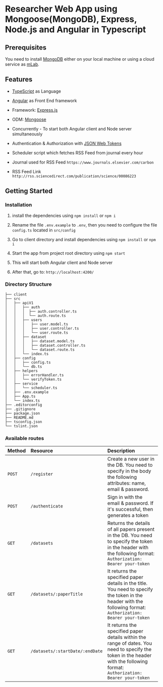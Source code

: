 # Researcher Web App using Mongoose(MongoDB), Express, Node.js and Angular in Typescript

## Prerequisites

You need to install [MongoDB](https://docs.mongodb.com/manual/administration/install-community/) either on your local machine or using a cloud service as [mLab](https://mlab.com/).

## Features

- [TypeScript](https://www.typescriptlang.org/) as Language

- [Angular](https://angular.io/) as Front End framework

- Framework: [Express.js](https://expressjs.com/)

- ODM: [Mongoose](https://mongoosejs.com/)

- Concurrently - To start both Angular client and Node server simultaneously 

- Authentication & Authorization with [JSON Web Tokens](https://jwt.io/)

- Scheduler script which fetches RSS Feed from journal every hour

- Journal used for RSS Feed `https://www.journals.elsevier.com/carbon`

- RSS Feed Link `
http://rss.sciencedirect.com/publication/science/00086223
`


## Getting Started

### Installation

1. install the dependencies using `npm install` or `npm i`

2. Rename the file `.env.example` to `.env`, then you need to configure the file `config.ts` located in `src/config`

3. Go to client directory and install dependencies using `npm install` or `npm i`

4. Start the app from project root directory using `npm start`

5. This will start both Angular client and Node server

6. After that, go to: `http://localhost:4200/`

### Directory Structure

```
├── client
├── src
│   ├── apiV1
│   │   ├── auth
│   │   │  ├── auth.controller.ts
│   │   │  └── auth.route.ts
│   │   ├── users
│   │   │   ├── user.model.ts
│   │   │   ├── user.controller.ts
│   │   │   └── user.route.ts
│   │   ├── dataset
│   │   │   ├── dataset.model.ts
│   │   │   ├── dataset.controller.ts
│   │   │   └── dataset.route.ts
│   │   └── index.ts
│   ├── config
│   │   ├── config.ts
│   │   └── db.ts
│   ├── helpers
│   │   ├── errorHandler.ts
│   │   └── verifyToken.ts
│   ├── service
│   │   └── scheduler.ts
│   ├── .env.example
│   ├── App.ts
│   └── index.ts
├── .editorconfig
├── .gitignore
├── package.json
├── README.md
├── tsconfig.json
└── tslint.json
```

### Available routes

| Method   | Resource                           | Description                                                                                                                                 |
| :------- | :--------------                    | :------------------------------------------------------------------------------------------------------------------------------------------ |
| `POST`   | `/register`                        | Create a new user in the DB. You need to specify in the body the following attributes: name, email & password.                    |
| `POST`   | `/authenticate`                    | Sign in with the email & password. If it's successful, then generates a token                                                               |
| `GET`    | `/datasets`                        | Returns the details of all papers present in the DB. You need to specify the token in the header with the following format: `Authorization: Bearer your-token` |                                                                  |
| `GET`    | `/datasets/:paperTitle`            | It returns the specified paper details in the title. You need to specify the token in the header with the following format: `Authorization: Bearer your-token` |
| `GET`    | `/datasets/:startDate/:endDate`    | It returns the specified paper details within the range of dates. You need to specify the token in the header with the following format: `Authorization: Bearer your-token` |                                                                                                   |
                                                                                                                

